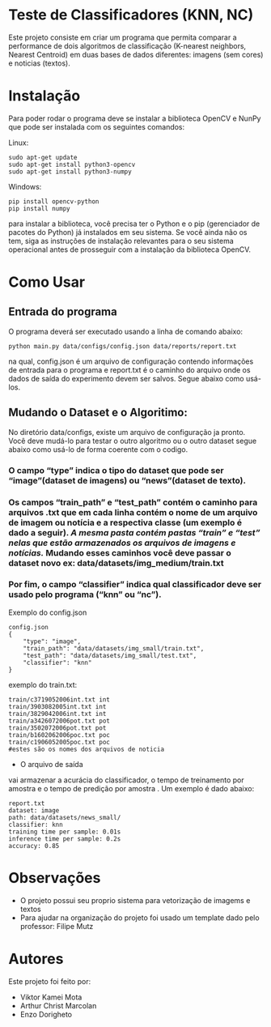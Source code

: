 # Teste de Classificadores (KNN, NC)
Este projeto consiste em criar um programa que permita comparar a performance de dois algoritmos de classificação (K-nearest neighbors, Nearest Centroid) em duas bases de dados diferentes: imagens (sem cores) e noticias (textos).

# Instalação
Para poder rodar o programa deve se instalar a biblioteca OpenCV e NunPy que pode ser instalada com os seguintes comandos:

Linux:

    sudo apt-get update
    sudo apt-get install python3-opencv
    sudo apt-get install python3-numpy

Windows:

    pip install opencv-python
    pip install numpy

para instalar a biblioteca, você precisa ter o Python e o pip (gerenciador de pacotes do Python) já instalados em seu sistema. Se você ainda não os tem, siga as instruções de instalação relevantes para o seu sistema operacional antes de prosseguir com a instalação da biblioteca OpenCV.

# Como Usar
## Entrada do programa

O programa deverá ser executado usando a linha de comando abaixo:


    python main.py data/configs/config.json data/reports/report.txt


na qual, config.json é um arquivo de configuração contendo informações de entrada para o programa e report.txt é o caminho do arquivo onde os dados de saída do experimento devem ser salvos. Segue abaixo como usá-los.

## Mudando o Dataset e o Algoritimo:

No diretório data/configs, existe um arquivo de configuração ja pronto. Você deve mudá-lo para testar o outro algoritmo ou o outro dataset segue abaixo como usá-lo de forma coerente com o codigo.

### O campo “type” indica o tipo do dataset que pode ser “image”(dataset de imagens) ou “news”(dataset de texto). 

### Os campos “train_path” e “test_path” contém o caminho para arquivos .txt que em cada linha contém o nome de um arquivo de imagem ou notícia e a respectiva classe (um exemplo é dado a seguir). *A mesma pasta contém pastas “train” e “test” nelas que estão armazenados os arquivos de imagens e notícias.* Mudando esses caminhos você deve passar o dataset novo ex: data/datasets/img_medium/train.txt

### Por fim, o campo “classifier” indica qual classificador deve ser usado pelo programa (“knn” ou “nc”). 

Exemplo do config.json

    config.json
    {
        "type": "image",
        "train_path": "data/datasets/img_small/train.txt",
        "test_path": "data/datasets/img_small/test.txt",
        "classifier": "knn"
    }

exemplo do train.txt:

    train/c3719052006int.txt int
    train/3903082005int.txt int
    train/3829042006int.txt int
    train/a3426072006pot.txt pot
    train/3502072006pot.txt pot
    train/b1602062006poc.txt poc
    train/c1906052005poc.txt poc
    #estes são os nomes dos arquivos de noticia
 
* O arquivo de saída 

vai armazenar a acurácia do classificador, o tempo de treinamento por amostra e o tempo de predição por amostra . Um exemplo é dado abaixo:

    report.txt
    dataset: image
    path: data/datasets/news_small/
    classifier: knn
    training time per sample: 0.01s
    inference time per sample: 0.2s
    accuracy: 0.85

# Observações
* O projeto possui seu proprio sistema para vetorização de imagems e textos
* Para ajudar na organização do projeto foi usado um template dado pelo professor: Filipe Mutz

# Autores
Este projeto foi feito por:
* Viktor Kamei Mota
* Arthur Christ Marcolan
* Enzo Dorigheto

